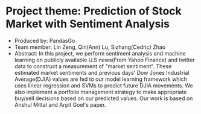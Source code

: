 # Project theme: Prediction of Stock Market with Sentiment Analysis 
* Produced by: PandasGo
* Team member: Lin Zeng<lz447>, Qin(Ann) Lu<ql224>, Sizhang(Cedric) Zhao<sz459>
* Abstract: In this project, we perform sentiment analysis and machine learning on publicly available U.S news(From Yahoo Finance) and twitter data to construct a measurement of "market sentiment". These estimated market sentiments and previous days' Dow Jones Industrial Average(DJIA) values are fed to our model learning framework which uses linear regression and SVMs to predict future DJIA movements. We also implement a portfolio management strategy to make appropriate buy/sell decisions based on our predicted values. Our work is based on Anshul Mittal and Arpit Goel's paper.

